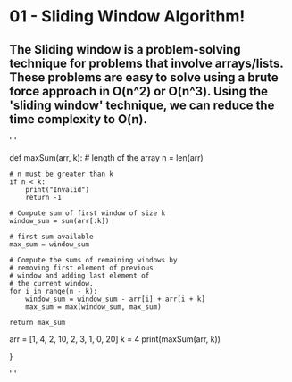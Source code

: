 # 01 - Sliding Window Algorithm!

The Sliding window is a problem-solving technique for problems that involve arrays/lists. These problems are easy to solve using a brute force approach in O(n^2) or O(n^3). Using the 'sliding window' technique, we can reduce the time complexity to O(n).
------------------

'''
 
 
def maxSum(arr, k):
    # length of the array
    n = len(arr)
 
    # n must be greater than k
    if n < k:
        print("Invalid")
        return -1
 
    # Compute sum of first window of size k
    window_sum = sum(arr[:k])
 
    # first sum available
    max_sum = window_sum
 
    # Compute the sums of remaining windows by
    # removing first element of previous
    # window and adding last element of
    # the current window.
    for i in range(n - k):
        window_sum = window_sum - arr[i] + arr[i + k]
        max_sum = max(window_sum, max_sum)
 
    return max_sum
 
arr = [1, 4, 2, 10, 2, 3, 1, 0, 20]
k = 4
print(maxSum(arr, k))

}

'''
